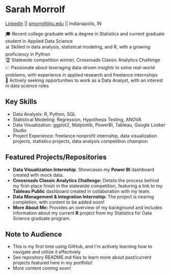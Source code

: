 # Sarah Morrolf
[LinkedIn](www.linkedin.com/in/sarah-m87) || smorrolf@iu.edu || Indianapolis, IN

🎓 Recent college graduate with a degree in Statistics and current graduate student in Applied Data Science  
📊 Skilled in data analysis, statistical modeling, and R, with a growing proficiency in Python  
🏆 Statewide competition winner, Crossroads Classic Analytics Challenge  
📈 Passionate about leveraging data-driven insights to solve real-world problems, with experience in applied research and freelance internships   
🎯 Actively seeking opportunities to work as a Data Analyst, with an interest in data science roles  

## Key Skills
- Data Analysis: R, Python, SQL
- Statistical Modeling: Regression, Hypothesis Testing, ANOVA
- Data Visualization: ggplot2, Matplotlib, PowerBI, Tableau, Google Looker Studio
- Project Experience: freelance nonprofit internship, data visualization projects, statistics projects, data analysis competition champion

## Featured Projects/Repositories 
- **Data Visualization Internship**: Showcases my **Power BI** dashboard created with mock data.
- **Crossroads Classic Analytics Challenge:** Details the process behind my first-place finish in the statewide competition, featuring a link to my **Tableau Public** dashboard created in collaboration with my team.
- **Data Management & Integration Internship:** The project is nearing completion, with content to be added soon!
- **More About Me:** Provides an overview of my background and includes information about my current **R** project from my Statistics for Data Science graduate program.


## Note to Audience
- This is my first time using GitHub, and I'm actively learning how to navigate and utilize it effectively
- See repository README.md files to learn more about past/current projects featured here in my portfolio!
- More content coming soon!
